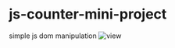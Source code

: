 # js-counter-mini-project
simple js dom manipulation
![view](https://drive.google.com/file/d/1MgxZWNRj3PRDxoliTLmfHMceTUB6ivud/view?usp=drive_link)
